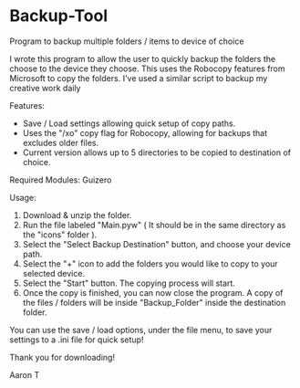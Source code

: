 # Backup-Tool
Program to backup multiple folders / items to device of choice

I wrote this program to allow the user to quickly backup the folders the choose to the device they choose.
This uses the Robocopy features from Microsoft to copy the folders.
I've used a similar script to backup my creative work daily

Features:
- Save / Load settings allowing quick setup of copy paths.
- Uses the "/xo" copy flag for Robocopy, allowing for backups that excludes older files.
- Current version allows up to 5 directories to be copied to destination of choice.

Required Modules:
Guizero

Usage:

1. Download & unzip the folder.
2. Run the file labeled "Main.pyw" ( It should be in the same directory as the "icons" folder ).
3. Select the "Select Backup Destination" button, and choose your device path.
4. Select the "+" icon to add the folders you would like to copy to your selected device.
5. Select the "Start" button. The copying process will start.
6. Once the copy is finished, you can now close the program. A copy of the files / folders will be inside "Backup_Folder" inside the destination folder.

You can use the save / load options, under the file menu, to save your settings to a .ini file for quick setup!

Thank you for downloading!

Aaron T
